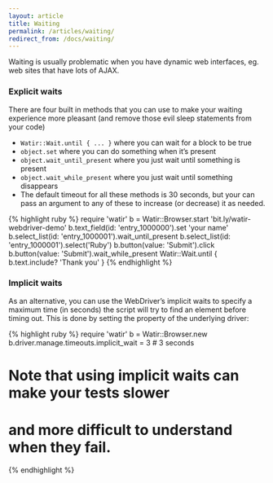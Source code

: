 ```yaml
---
layout: article
title: Waiting
permalink: /articles/waiting/
redirect_from: /docs/waiting/
---
```


Waiting is usually problematic when you have dynamic web interfaces, eg. web sites that have lots of AJAX.

### Explicit waits

There are four built in methods that you can use to make your waiting experience more pleasant (and remove those evil sleep statements from your code)

* <code>Watir::Wait.until { ... }</code> where you can wait for a block to be true
* <code>object.set</code> where you can do something when it’s present
* <code>object.wait_until_present</code> where you just wait until something is present
* <code>object.wait_while_present</code> where you just wait until something disappears
* The default timeout for all these methods is 30 seconds, but your can pass an argument to any of these to increase (or decrease) it as needed.

{% highlight ruby %}
require 'watir'
b = Watir::Browser.start 'bit.ly/watir-webdriver-demo'
b.text_field(id: 'entry_1000000').set 'your name'
b.select_list(id: 'entry_1000001').wait_until_present
b.select_list(id: 'entry_1000001').select('Ruby')
b.button(value: 'Submit').click
b.button(value: 'Submit').wait_while_present
Watir::Wait.until { b.text.include? 'Thank you' }
{% endhighlight %}

### Implicit waits

As an alternative, you can use the WebDriver’s implicit waits to specify a maximum time (in seconds) the script will try to find an element before timing out. This is done by setting the property of the underlying driver:

{% highlight ruby %}
require 'watir'
b = Watir::Browser.new
b.driver.manage.timeouts.implicit_wait = 3 # 3 seconds
# Note that using implicit waits can make your tests slower
# and more difficult to understand when they fail.
{% endhighlight %}
